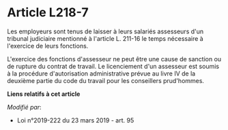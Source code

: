 # Article L218-7

Les employeurs sont tenus de laisser à leurs salariés assesseurs d'un tribunal judiciaire mentionné à l'article L. 211-16 le
temps nécessaire à l'exercice de leurs fonctions.

L'exercice des fonctions d'assesseur ne peut être une cause de sanction ou de rupture du contrat de travail. Le licenciement
d'un assesseur est soumis à la procédure d'autorisation administrative prévue au livre IV de la deuxième partie du code du
travail pour les conseillers prud'hommes.

**Liens relatifs à cet article**

_Modifié par_:

  - Loi n°2019-222 du 23 mars 2019 - art. 95
